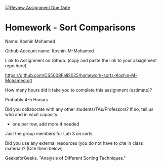 [![Review Assignment Due Date](https://classroom.github.com/assets/deadline-readme-button-22041afd0340ce965d47ae6ef1cefeee28c7c493a6346c4f15d667ab976d596c.svg)](https://classroom.github.com/a/ITG1kIAV)
# Homework - Sort Comparisons

Name: Koshin Mohamed

Github Account name: Koshin-M-Mohamed

Link to Assignment on Github: (copy and paste the link to your assignment repo here)

https://github.com/CS5008Fall2025/homework-sorts-Koshin-M-Mohamed.git

How many hours did it take you to complete this assignment (estimate)? 

Probably 4-5 Hoours

Did you collaborate with any other students/TAs/Professors? If so, tell us who and in what capacity.  
- one per row, add more if needed

Just the group members for Lab 3 on sorts

Did you use any external resources (you do not have to cite in class material)? (Cite them below)  

GeeksforGeeks. "Analysis of Different Sorting Techniques."
